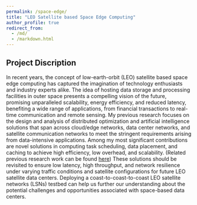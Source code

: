 ```yaml
---
permalink: /space-edge/
title: "LEO Satellite based Space Edge Computing"
author_profile: true
redirect_from: 
  - /md/
  - /markdown.html
---
```


## Project Discription 

In recent years, the concept of low-earth-orbit (LEO) satellite based space edge computing has captured the imagination of technology enthusiasts and industry experts alike. The idea of hosting data storage and processing facilities in outer space presents a compelling vision of the future, promising unparalleled scalability, energy efficiency, and reduced latency, benefiting a wide range of applications, from financial transactions to real-time communication and remote sensing. My previous research focuses on the design and analysis of distributed optimization and artificial intelligence solutions that span across cloud/edge networks, data center networks, and satellite communication networks to meet the stringent requirements arising from data-intensive applications. Among my most significant contributions are novel solutions in computing task scheduling, data placement, and caching to achieve high efficiency, low overhead, and scalability. (Related previous research work can be found [here](https://liu-kaiyang.github.io/publications/)) These solutions should be revisited to ensure low latency, high throughput, and network resilience under varying traffic conditions and satellite configurations for future LEO satellite data centers. Deploying a coast-to-coast-to-coast LEO satellite networks (LSNs) testbed can help us further our understanding about the potential challenges and opportunities associated with space-based data centers. 

